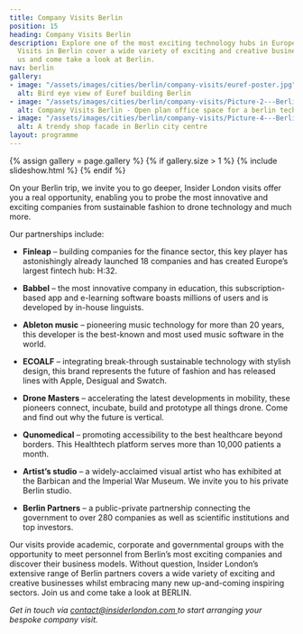 ```yaml
---
title: Company Visits Berlin
position: 15
heading: Company Visits Berlin
description: Explore one of the most exciting technology hubs in Europe. Our Company
  Visits in Berlin cover a wide variety of exciting and creative businesses. Join
  us and come take a look at Berlin.
nav: berlin
gallery:
- image: "/assets/images/cities/berlin/company-visits/euref-poster.jpg"
  alt: Bird eye view of Euref building Berlin
- image: "/assets/images/cities/berlin/company-visits/Picture-2---Berlin-Wall-Start-Up-Innovation-Entrepreneurship-Student-Corporate-Study-Trip-Programme.jpg"
  alt: Company Visits Berlin - Open plan office space for a berlin tech company.
- image: "/assets/images/cities/berlin/company-visits/Picture-4---Berlin-Wall-Business-Marketing-Retail-Design-Student-Corporate-Study-Trip-Programme.jpg"
  alt: A trendy shop facade in Berlin city centre
layout: programme
---
```


{% assign gallery = page.gallery %}
{% if gallery.size > 1 %}
  {% include slideshow.html %}
{% endif %}

On your Berlin trip, we invite you to go deeper, Insider London visits offer you a real opportunity, enabling you to probe the most innovative and exciting companies from sustainable fashion to drone technology and much more.

Our partnerships include:

* **Finleap** – building companies for the finance sector, this key player has astonishingly already launched 18 companies and has created Europe’s largest fintech hub: H:32.
* **Babbel** – the most innovative company in education, this subscription-based app and e-learning software boasts millions of users and is developed by in-house linguists.
* **Ableton music** – pioneering music technology for more than 20 years, this developer is the best-known and most used music software in the world.
* **ECOALF** – integrating break-through sustainable technology with stylish design, this brand represents the future of fashion and has released lines with Apple, Desigual and Swatch.

* **Drone Masters** – accelerating the latest developments in mobility, these pioneers connect, incubate, build and prototype all things drone. Come and find out why the future is vertical.
* **Qunomedical** – promoting accessibility to the best healthcare beyond borders. This Healthtech platform serves more than 10,000 patients a month.
* **Artist’s studio** – a widely-acclaimed visual artist who has exhibited at the Barbican and the Imperial War Museum. We invite you to his private Berlin studio.
* **Berlin Partners** – a public-private partnership connecting the government to over 280 companies as well as scientific institutions and top investors.

Our visits provide academic, corporate and governmental groups with the opportunity to meet personnel from Berlin’s most exciting companies and discover their business models. Without question, Insider London’s extensive range of Berlin partners covers a wide variety of exciting and creative businesses whilst embracing many new up-and-coming inspiring sectors. Join us and come take a look at BERLIN.

_Get in touch via [contact@insiderlondon.com ](mailto:contact@insiderlondon.com) to start arranging your bespoke company visit._
